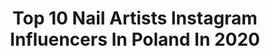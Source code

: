 ---
title: Top 10 Nail Artists Instagram Influencers In Poland In 2020
description: >-
  Find top nail artists Instagram influencers in Poland in 2020. Most popular hashtags: #paznokciehybrydowe #paznokcie #nails #nailartist.
platform: Instagram
hits: 84
text_top: Identify the most popular Instagram accounts on inBeat.
text_bottom: inBeat holds 84 Instagram influencers like this in Poland for you to connect with.
profiles:
  - username: "barbrafeszyn"
    fullname: >-
      Basia Góral
    bio: >-
      💅 Nail Artist | Beauty Blogger | Makeup Artist 👥 #inspiredbybarbra ✉️ barbrafeszyn@gmail.com 🎬 YouTube barbrafeszyn Blog ⤵️
    location: "Poland"
    followers: 10855
    engagement: 531
    commentsToLikes: 0.053662
    id: ck5bv1zihiuic0i119thgjl77
    verified: false
    hashtags: "#pierrereneprofessional, #nudenailswag, #flatlayautumn, #easynailart"
  - username: "candymona_official"
    fullname: >-
      ⭐ Nails & Fashion YouTuber ⭐
    bio: >-
      📸 Nail Artist & Content Creator 💜 Cute & Sexy style with Lot of Bling 📍 Poland, 𝕃𝕦𝕓𝕝𝕚𝕟 ⠀ ⬇️ 🄽🄾🅆🅈 🄵🄸🄻🄼 ⬇️
    location: "Poland"
    followers: 43585
    engagement: 329
    commentsToLikes: 0.097551
    id: ck6todn26dhlc0j7125mbd4gr
    verified: false
    hashtags: "#konkurs, #lavenderfields, #paznokciehybrydowe, #hybryda"
  - username: "nails.artistry"
    fullname: >-
      Nail Videos
    bio: >-
      follow for nail polish magic! ✨ BIZ INQUIRY👇👇👇 kik 📲nails.artistry email 📧 nailartbiz@keemail.me
    location: "Poland"
    followers: 1149730
    engagement: 207
    commentsToLikes: 0.004059
    id: ck14iglzsfats0i19g23uuuww
    verified: false
    hashtags: ""
  - username: "lakierowy_apacz"
    fullname: >-
      Paulina
    bio: >-
      💅 #nails #paznokcie #hybrydy 🇵🇱 Kraków 📧glowaczp@gmail.com ❤❤❤
    location: "Poland"
    followers: 47614
    engagement: 329
    commentsToLikes: 0.018074
    id: ck0vzxx5ibfcu0i191lsgb2fw
    verified: false
    hashtags: "#fallnails, #undiscovered, #colourpopcosmetics, #evelinecosmetics"
  - username: "bonjourmaadam"
    fullname: >-
      Klaudynka
    bio: >-
      🇵🇱 Poland, Bielsko-Biała • Contact: bonjourmaadam@gmail.com 📩
    location: "Poland"
    followers: 15177
    engagement: 255
    commentsToLikes: 0.042714
    id: ckaoyafjcgobm0i78ed9cub7r
    verified: false
    hashtags: "#womenpower, #hybridnails, #me, #pinterestinspired"
  - username: "ewuleeek"
    fullname: >-
      ewuleeek
    bio: >-
      🔝Ambasador @abagroup_file_manufacturer @maniking.pl 📨DM/ewusia1036@wp.pl
    location: "Poland"
    followers: 62234
    engagement: 650
    commentsToLikes: 0.012613
    id: ck0vzxwbdbf8h0i19m4921nt8
    verified: false
    hashtags: "#like, #paznokcie, #followme, #nailsinspiration"
  - username: "ujvary_aneta"
    fullname: >-
      Aneta Ujvary „Miss Deer Nails”
    bio: >-
      TOP NAILS INDIGO Young Team INDIGO DESIGNER Nails Inspirations 📸Foto 🎥video ❤️Nail Artis #MissDeer #AnetaUjvary #UjvaryAneta #indigoyoungteam
    location: "Poland"
    followers: 40964
    engagement: 567
    commentsToLikes: 0.013835
    id: ck13aqpoarp9x0i19whs1lnz3
    verified: false
    hashtags: "#nailsdid, #nailsofistagram, #nailfashion, #nailart"
  - username: "matuszewsk.a"
    fullname: >-
      NAILS DESIGNER 🔝️
    bio: >-
      Karolina Matuszewska 📨: matuszewska.lipka@gmail.com
    location: "Poland"
    followers: 94420
    engagement: 362
    commentsToLikes: 0.024752
    id: ck0u00yydsc7n0i193zh17e1m
    verified: false
    hashtags: "#nailsonfleek, #nails4you, #nailart, #nailporn"
  - username: "jonnydieppham"
    fullname: >-
      🇦🇺Jonnydieppham
    bio: >-
      💅Nail Artisan 🏅Awards winning 🌎Nails Magazine NTNA-S4/2017-1st Runner up 📧Bussiness email: Jonnypham29@yahoo.com ✖️Not accepting new clients
    location: "Poland"
    followers: 118019
    engagement: 120
    commentsToLikes: 0.021663
    id: ck138w5o3ib1f0i196baroyon
    verified: false
    hashtags: "#nailsofinstagram, #coffinnails, #nailwow, #notd"
  - username: "paznokcie_hybrydowe_katarzyny"
    fullname: >-
      Paznokcie Hybrydowe Katarzyny
    bio: >-
      Katarzyna Kłósek Master Educator MakeAr❤️ Przemyśl⭐️ Szkolenia stylizacji paznokci💅🏼 📞 517-147-149 ⬇️⬇️SZKOLENIE ONLINE⬇️⬇️
    location: "Poland"
    followers: 34612
    engagement: 69
    commentsToLikes: 0.050424
    id: ck8t288v8yi4d0j78qld9tb15
    verified: false
    hashtags: "#nails2inpire, #hybryda, #manicurehybrydowy, #nailart"
---